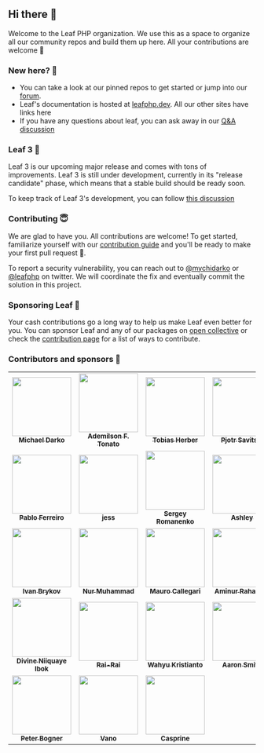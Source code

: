 ## Hi there 👋

Welcome to the Leaf PHP organization. We use this as a space to organize all our community repos and build them up here. All your contributions are welcome 🍁

### New here? 🙈

- You can take a look at our pinned repos to get started or jump into our [forum](https://github.com/leafsphp/leaf/discussions/37).
- Leaf's documentation is hosted at [leafphp.dev](https://leafphp.dev). All our other sites have links here
- If you have any questions about leaf, you can ask away in our [Q&A discussion](https://github.com/leafsphp/leaf/discussions/43)

### Leaf 3 🍁

Leaf 3 is our upcoming major release and comes with tons of improvements. Leaf 3 is still under development, currently in its "release candidate" phase, which means that a stable build should be ready soon.

To keep track of Leaf 3's development, you can follow [this discussion](https://github.com/leafsphp/leaf/discussions/70)

### Contributing 😇

We are glad to have you. All contributions are welcome! To get started, familiarize yourself with our [contribution guide](https://leafphp.dev/community/contributing.html) and you'll be ready to make your first pull request 🚀.

To report a security vulnerability, you can reach out to [@mychidarko](https://twitter.com/mychidarko) or [@leafphp](https://twitter.com/leafphp) on twitter. We will coordinate the fix and eventually commit the solution in this project.


### Sponsoring Leaf 🤩

Your cash contributions go a long way to help us make Leaf even better for you. You can sponsor Leaf and any of our packages on [open collective](https://opencollective.com/leaf) or check the [contribution page](https://leafphp.dev/support/) for a list of ways to contribute.

### Contributors and sponsors 🚀

<table>
      <tr>
        <td align="center">
          <a href="https://github.com/mychidarko">
            <img
              src="https://avatars.githubusercontent.com/u/26604242?v=4"
              width="120px"
              alt=""
            />
            <br />
            <sub>
              <b>Michael Darko</b>
            </sub>
          </a>
        </td>
        <td align="center">
          <a href="https://github.com/ftonato">
            <img
              src="https://avatars.githubusercontent.com/u/5417662?v=4"
              width="120px"
              alt=""
            />
            <br />
            <sub><b>Ademílson F. Tonato</b></sub>
          </a>
        </td>
        <td align="center">
          <a href="https://github.com/herber">
            <img
              src="https://avatars.githubusercontent.com/u/22559657?&v=4"
              width="120px"
              alt=""
            />
            <br />
            <sub><b>Tobias Herber</b></sub>
          </a>
        </td>
        <td align="center">
          <a href="https://github.com/pjotrsavitski">
            <img
              src="https://avatars.githubusercontent.com/u/518331?&v=4"
              width="120px"
              alt=""
            />
            <br />
            <sub><b>Pjotr Savitski</b></sub>
          </a>
        </td>
      </tr>
      <tr>
        <td align="center">
          <a href="https://github.com/pablouser1">
            <img
              src="https://avatars.githubusercontent.com/u/17802865?&v=4"
              width="120px"
              alt=""
            />
            <br />
            <sub><b>Pablo Ferreiro</b></sub>
          </a>
        </td>
        <td align="center">
          <a href="https://github.com/monkeywithacupcake">
            <img
              src="https://avatars.githubusercontent.com/u/7316730?v=4"
              width="120px"
              alt=""
            />
            <br />
            <sub><b>jess</b></sub>
          </a>
        </td>
        <td align="center">
          <a href="https://github.com/Awilum">
            <img
              src="https://avatars.githubusercontent.com/u/477114?v=4"
              width="120px"
              alt=""
            />
            <br />
            <sub><b>Sergey Romanenko</b></sub>
          </a>
        </td>
        <td align="center">
          <a href="https://github.com/AshleySymbolic">
            <img
              src="https://avatars.githubusercontent.com/u/93997546?v=4"
              width="120px"
              alt=""
            />
            <br />
            <sub><b>Ashley</b></sub>
          </a>
        </td>
      </tr>
      <tr>
        <td align="center">
          <a href="https://github.com/brykov">
            <img
              src="https://avatars.githubusercontent.com/u/476516?v=4"
              width="120px"
              alt=""
            />
            <br />
            <sub><b>Ivan Brykov</b></sub>
          </a>
        </td>
        <td align="center">
          <a href="https://github.com/ngekoding">
            <img
              src="https://avatars.githubusercontent.com/u/11625690?v=4"
              width="120px"
              alt=""
            />
            <br />
            <sub><b>Nur Muhammad</b></sub>
          </a>
        </td>
		<td align="center">
          <a href="https://github.com/MauMaxxa">
            <img
              src="https://avatars.githubusercontent.com/u/10811652?v=4"
              width="120px"
              alt=""
            />
            <br />
            <sub>
              <b>Mauro Callegari</b>
            </sub>
          </a>
        </td>
        <td align="center">
          <a href="https://github.com/Aminur670">
            <img
              src="https://avatars.githubusercontent.com/u/32174602?v=4"
              width="120px"
              alt=""
            />
            <br />
            <sub>
              <b>Aminur Rahaman</b>
            </sub>
          </a>
        </td>
      </tr>
      <tr>
        <td align="center">
          <a href="https://github.com/divineniiquaye">
            <img
              src="https://avatars.githubusercontent.com/u/53147395?v=4"
              width="120px"
              alt=""
            />
            <br />
            <sub>
              <b>Divine Niiquaye Ibok</b>
            </sub>
          </a>
        </td>
        <td align="center">
          <a href="https://github.com/Rai-Rai">
            <img
              src="https://avatars.githubusercontent.com/u/2023869?v=4"
              width="120px"
              alt=""
            />
            <br />
            <sub>
              <b>Rai-Rai</b>
            </sub>
          </a>
        </td>
	<td align="center">
          <a href="https://github.com/Kristories">
            <img
              src="https://avatars.githubusercontent.com/u/774338?v=4"
              width="120px"
              alt=""
            />
            <br />
            <sub><b>Wahyu Kristianto</b></sub>
          </a>
        </td>
        <td align="center">
          <a href="https://opencollective.com/aaron-smith3">
            <img
              src="https://images.opencollective.com/aaron-smith3/08ee620/avatar/256.png"
              width="120px"
              alt=""
            />
            <br />
            <sub><b>Aaron Smith</b></sub>
          </a>
        </td>
      </tr>
      <tr>
	<td align="center">
          <a href="https://opencollective.com/peter-bogner">
            <img
              src="https://images.opencollective.com/peter-bogner/avatar/256.png"
              width="120px"
              alt=""
            />
            <br />
            <sub><b>Peter Bogner</b></sub>
          </a>
        </td>
        <td align="center">
          <a href="#">
            <img
              src="https://images.opencollective.com/guest-32634fda/avatar.png"
              width="120px"
              alt=""
            />
            <br />
            <sub><b>Vano</b></sub>
          </a>
        </td>
        <td align="center">
          <a href="#">
            <img
              src="https://images.opencollective.com/guest-c72a498e/avatar.png"
              width="120px"
              alt=""
            />
            <br />
            <sub><b>Casprine</b></sub>
          </a>
        </td>
      </tr>
    </table>

<!--

**Here are some ideas to get you started:**

🙋‍♀️ A short introduction - what is your organization all about?
🌈 Contribution guidelines - how can the community get involved?
👩‍💻 Useful resources - where can the community find your docs? Is there anything else the community should know?
🍿 Fun facts - what does your team eat for breakfast?
🧙 Remember, you can do mighty things with the power of [Markdown](https://docs.github.com/github/writing-on-github/getting-started-with-writing-and-formatting-on-github/basic-writing-and-formatting-syntax)
-->
